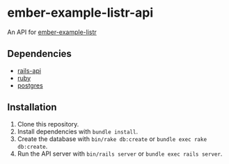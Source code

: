 # ember-example-listr-api

An API for [ember-example-listr](https://github.com/jrhorn424/ember-example-listr)

## Dependencies

-   [rails-api](https://github.com/rails-api/rails-api)
-   [ruby](https://www.ruby-lang.org/en/)
-   [postgres](http://www.postgresql.org)

## Installation

1.  Clone this repository.
1.  Install dependencies with `bundle install`.
1.  Create the database with `bin/rake db:create` or `bundle exec rake
db:create`.
1.  Run the API server with `bin/rails server` or `bundle exec rails server`.
